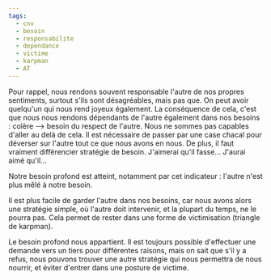 ```yaml
---
tags:
  - cnv
  - besoin
  - responsabilite
  - dependance
  - victime
  - karpman
  - AT
---
```


Pour rappel, nous rendons souvent responsable l'autre de nos propres sentiments, surtout s'ils sont désagréables, mais pas que. On peut avoir quelqu'un qui nous rend joyeux également.
La conséquence de cela, c'est que nous nous rendons dépendants de l'autre également dans nos besoins : colère --> besoin du respect de l'autre. Nous ne sommes pas capables d'aller au delà de cela.
Il est nécessaire de passer par une case chacal pour déverser sur l'autre tout ce que nous avons en nous.
De plus, il faut vraiment différencier stratégie de besoin. J'aimerai qu'il fasse... J'aurai aimé qu'il...

Notre besoin profond est atteint, notamment par cet indicateur : l'autre n'est plus mêlé à notre besoin.

Il est plus facile de garder l'autre dans nos besoins, car nous avons alors une stratégie simple, où l'autre doit intervenir, et la plupart du temps, ne le pourra pas. Cela permet de rester dans une forme de victimisation (triangle de karpman).

Le besoin profond nous appartient. Il est toujours possible d'effectuer une demande vers un tiers pour différentes raisons, mais on sait que s'il y a refus, nous pouvons trouver une autre stratégie qui nous permettra de nous nourrir, et éviter d'entrer dans une posture de victime.